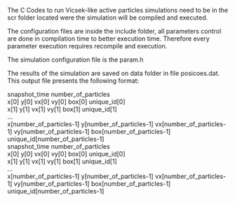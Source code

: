 The C Codes to run Vicsek-like active particles simulations need to be
in the scr folder located were the simulation will be compiled and executed.

The configuration files are inside the include folder, all parameters control
are done in compilation time to better execution time. 
Therefore every parameter execution requires recompile and execution.

The simulation configuration file is the param.h 

The results of the simulation are saved on data folder in file posicoes.dat.
This output file presents the following format:

snapshot_time  number_of_particles <br>
x[0] y[0] vx[0] vy[0] box[0] unique_id[0] <br>
x[1] y[1] vx[1] vy[1] box[1] unique_id[1] <br>
... <br>
x[number_of_particles-1] y[number_of_particles-1] vx[number_of_particles-1] vy[number_of_particles-1] box[number_of_particles-1] unique_id[number_of_particles-1] <br>
snapshot_time  number_of_particles <br>
x[0] y[0] vx[0] vy[0] box[0] unique_id[0] <br>
x[1] y[1] vx[1] vy[1] box[1] unique_id[1] <br>
... <br>
x[number_of_particles-1] y[number_of_particles-1] vx[number_of_particles-1] vy[number_of_particles-1] box[number_of_particles-1] unique_id[number_of_particles-1] <br>
